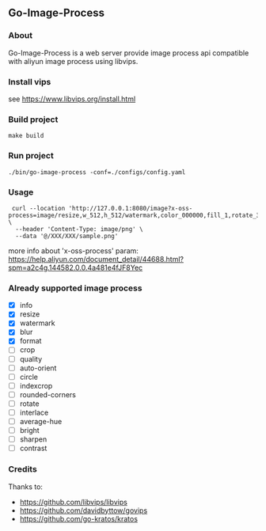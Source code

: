 ## Go-Image-Process

### About

Go-Image-Process is a web server provide image process api compatible with aliyun image process using libvips.

### Install vips

see https://www.libvips.org/install.html

### Build project

```shell
make build
```

### Run project

```shell
./bin/go-image-process -conf=./configs/config.yaml
```

### Usage

```shell
 curl --location 'http://127.0.0.1:8080/image?x-oss-process=image/resize,w_512,h_512/watermark,color_000000,fill_1,rotate_315,t_20,text_MTIzMTIz/blur,r_1,s_50/format,webp' \
  --header 'Content-Type: image/png' \
  --data '@/XXX/XXX/sample.png'
```

more info about 'x-oss-process'
param: https://help.aliyun.com/document_detail/44688.html?spm=a2c4g.144582.0.0.4a481e4fJF8Yec

### Already supported image process

- [X] info
- [x] resize
- [x] watermark
- [x] blur
- [x] format
- [ ] crop
- [ ] quality
- [ ] auto-orient
- [ ] circle
- [ ] indexcrop
- [ ] rounded-corners
- [ ] rotate
- [ ] interlace
- [ ] average-hue
- [ ] bright
- [ ] sharpen
- [ ] contrast

### Credits

Thanks to:

- https://github.com/libvips/libvips
- https://github.com/davidbyttow/govips
- https://github.com/go-kratos/kratos